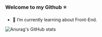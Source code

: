 ### Welcome to my Github ⭐️

- 🌱 I’m currently learning about Front-End.

![Anurag's GitHub stats](https://github-readme-stats.vercel.app/api?username=autumnly1007&count_private=true&show_icons=true&theme=dracula)
